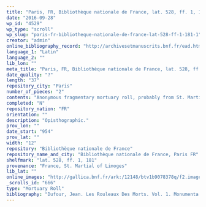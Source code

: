 ```yaml
---
title: "Paris, FR, Bibliothèque nationale de France, lat. 528, ff. 1, 181 1"
date: "2016-09-28"
wp_id: "4529"
wp_type: "scroll"
wp_slug: "paris-fr-bibliotheque-nationale-de-france-lat-528-ff-1-181-1"
creator: "admin"
online_bibliography_record: "http://archivesetmanuscrits.bnf.fr/ead.html?id=FRBNFEAD000061975"
language_1: "Latin"
language_2: ""
lib_lon: ""
meta_title: "Paris, FR, Bibliothèque nationale de France, lat. 528, ff. 1, 181 1"
date_quality: "?"
length: "37"
repository_city: "Paris"
number_of_pieces: "2"
contents: "Anonymous fragmentary mortuary roll, probably from St. Martial of Limoges."
completed: "N"
repository_nation: "FR"
orientation: ""
description: "Opisthographic."
prov_lon: ""
date_start: "954"
prov_lat: ""
width: "12"
repository: "Bibliothèque nationale de France"
repository_name_and_city: "Bibliothèque nationale de France, Paris FR"
shelfmark: "lat. 528, ff. 1, 181"
provenance: "France, St. Martial of Limoges"
lib_lat: ""
online_images: "http://gallica.bnf.fr/ark:/12148/btv1b9078378q/f2.image.r=528.langEN"
_scrolls_id: "666"
type: "Mortuary Roll"
bibliography: "Dufour, Jean. Les Rouleaux Des Morts. Vol. 1. Monumenta Palaeographica Medii Aevi. Series Gallica. Turnhout: Brepols, 2009. no. 49."
---
```



